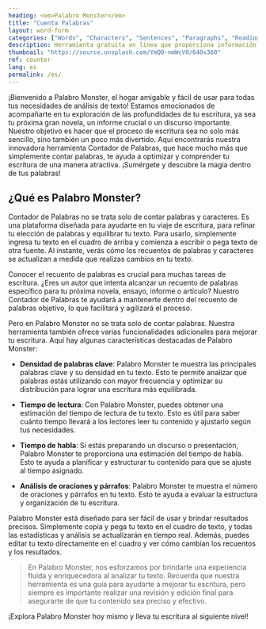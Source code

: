 ```yaml
---
heading: <em>Palabro Monster</em>
title: "Cuenta Palabras"
layout: word-form
categories: ["Words", "Characters", "Sentences", "Paragraphs", "Reading Time", "Speaking Time" ]
description: Herramienta gratuita en línea que proporciona información sobre el recuento de caracteres, oraciones, párrafos, densidad de palabras clave y más.
thumbnail: "https://source.unsplash.com/YmQ0-nmWcV0/640x360"
ref: counter
lang: es
permalink: /es/
---
```


¡Bienvenido a Palabro Monster, el hogar amigable y fácil de usar para todas tus necesidades de análisis de texto! Estamos emocionados de acompañarte en tu exploración de las profundidades de tu escritura, ya sea tu próxima gran novela, un informe crucial o un discurso importante. Nuestro objetivo es hacer que el proceso de escritura sea no solo más sencillo, sino también un poco más divertido. Aquí encontrarás nuestra innovadora herramienta Contador de Palabras, que hace mucho más que simplemente contar palabras, te ayuda a optimizar y comprender tu escritura de una manera atractiva. ¡Sumérgete y descubre la magia dentro de tus palabras!

## ¿Qué es Palabro Monster?
Contador de Palabras no se trata solo de contar palabras y caracteres. Es una plataforma diseñada para ayudarte en tu viaje de escritura, para refinar tu elección de palabras y equilibrar tu texto. Para usarlo, simplemente ingresa tu texto en el cuadro de arriba y comienza a escribir o pega texto de otra fuente. Al instante, verás cómo los recuentos de palabras y caracteres se actualizan a medida que realizas cambios en tu texto.

Conocer el recuento de palabras es crucial para muchas tareas de escritura. ¿Eres un autor que intenta alcanzar un recuento de palabras específico para tu próxima novela, ensayo, informe o artículo? Nuestro Contador de Palabras te ayudará a mantenerte dentro del recuento de palabras objetivo, lo que facilitará y agilizará el proceso.

Pero en Palabro Monster no se trata solo de contar palabras. Nuestra herramienta también ofrece varias funcionalidades adicionales para mejorar tu escritura. Aquí hay algunas características destacadas de Palabro Monster:

- **Densidad de palabras clave**: Palabro Monster te muestra las principales palabras clave y su densidad en tu texto. Esto te permite analizar qué palabras estás utilizando con mayor frecuencia y optimizar su distribución para lograr una escritura más equilibrada.

- **Tiempo de lectura**: Con Palabro Monster, puedes obtener una estimación del tiempo de lectura de tu texto. Esto es útil para saber cuánto tiempo llevará a los lectores leer tu contenido y ajustarlo según tus necesidades.

- **Tiempo de habla**: Si estás preparando un discurso o presentación, Palabro Monster te proporciona una estimación del tiempo de habla. Esto te ayuda a planificar y estructurar tu contenido para que se ajuste al tiempo asignado.

- **Análisis de oraciones y párrafos**: Palabro Monster te muestra el número de oraciones y párrafos en tu texto. Esto te ayuda a evaluar la estructura y organización de tu escritura.

Palabro Monster está diseñado para ser fácil de usar y brindar resultados precisos. Simplemente copia y pega tu texto en el cuadro de texto, y todas las estadísticas y análisis se actualizarán en tiempo real. Además, puedes editar tu texto directamente en el cuadro y ver cómo cambian los recuentos y los resultados.

> En Palabro Monster, nos esforzamos por brindarte una experiencia fluida y enriquecedora al analizar tu texto. Recuerda que nuestra herramienta es una guía para ayudarte a mejorar tu escritura, pero siempre es importante realizar una revisión y edición final para asegurarte de que tu contenido sea preciso y efectivo.

¡Explora Palabro Monster hoy mismo y lleva tu escritura al siguiente nivel!